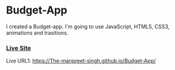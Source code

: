 # Budget-App

I created a Budget-app. I'm going to use JavaScript, HTML5, CSS3, animations and trasitions.

### [Live Site](https://The-manpreet-singh.github.io/Budget-App/)

Live URL1: https://The-manpreet-singh.github.io/Budget-App/


